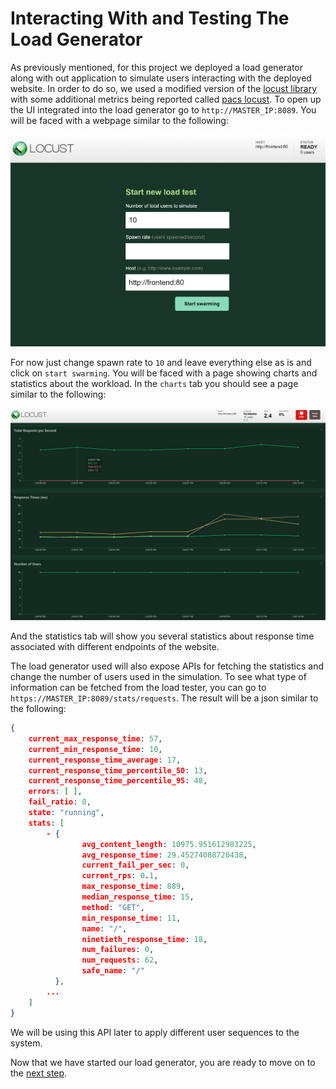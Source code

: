 # Interacting With and Testing The Load Generator

As previously mentioned, for this project we deployed a load generator
along with out application to simulate users interacting with the deployed
website. In order to do so, we used a modified version of the [locust library](https://locust.io/)
with some additional metrics being reported called [pacs locust](https://github.com/pacslab/pacs_locust). To open up the UI integrated into the load generator go to
`http://MASTER_IP:8089`. You will be faced with a webpage similar to the
following:

[![Screenshot of load generator](./img/locust-01.png)](./img/locust-01.png)

For now just change spawn rate to `10` and leave everything else as is and
click on `start swarming`. You will be faced with a page showing charts and
statistics about the workload. In the `charts` tab you should see a page similar
to the following:

[![Screenshot of load generator](./img/locust-02.png)](./img/locust-02.png)

And the statistics tab will show you several statistics about response time
associated with different endpoints of the website.

The load generator used will also expose APIs for fetching the statistics and
change the number of users used in the simulation. To see what type of information
can be fetched from the load tester, you can go to `https://MASTER_IP:8089/stats/requests`.
The result will be a json similar to the following:

```json
{
    current_max_response_time: 57,
    current_min_response_time: 10,
    current_response_time_average: 17,
    current_response_time_percentile_50: 13,
    current_response_time_percentile_95: 48,
    errors: [ ],
    fail_ratio: 0,
    state: "running",
    stats: [
        - {
                avg_content_length: 10975.951612903225,
                avg_response_time: 29.45274088720438,
                current_fail_per_sec: 0,
                current_rps: 0.1,
                max_response_time: 889,
                median_response_time: 15,
                method: "GET",
                min_response_time: 11,
                name: "/",
                ninetieth_response_time: 18,
                num_failures: 0,
                num_requests: 62,
                safe_name: "/"
          },
        ...
    ]
}
```

We will be using this API later to apply different user sequences to the system.

Now that we have started our load generator, you are ready to move on to the [next step](05-monitoring.md).
